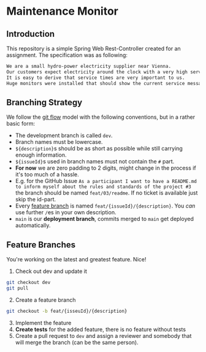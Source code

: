 # Maintenance Monitor

## Introduction
This repository is a simple Spring Web Rest-Controller created for an assignment.
The specification was as following: 
```sh
We are a small hydro-power electricity supplier near Vienna. 
Our customers expect electricity around the clock with a very high service level agreement. 
It is easy to derive that service times are very important to us. 
Huge monitors were installed that should show the current service message.
```


## Branching Strategy

We follow the [git flow](https://nvie.com/posts/a-successful-git-branching-model/) model with the following conventions, but in a rather basic form:

- The development branch is called `dev`.
- Branch names must be lowercase.
- `${description}`s should be as short as possible while still carrying enough information.
- `${issueId}`s used in branch names must not contain the `#` part. 
- **For now** we are zero padding to 2 digits, might change in the process if it's too much of a hassle.
- E.g. for the GitHub Issue `As a participant I want to have a README.md to inform myself about the rules and standards of the project #3` the branch should be named `feat/03/readme`.
  If no ticket is available just skip the id-part.
- Every [feature branch](#feature-branches) is named `feat/{issueId}/{description}`.
  You _can_ use further `/`es in your own description.
- `main` is our **deployment branch**, commits merged to `main` get deployed automatically.

## Feature Branches
You're working on the latest and greatest feature.
Nice!

1. Check out dev and update it
```sh
git checkout dev
git pull
```
2. Create a feature branch
```sh
git checkout -b feat/{isseuId}/{description}
```
3. Implement the feature
4. **Create tests** for the added feature, there is no feature without tests
5. Create a pull request to `dev` and assign a reviewer and somebody that will merge the branch (can be the same person).

